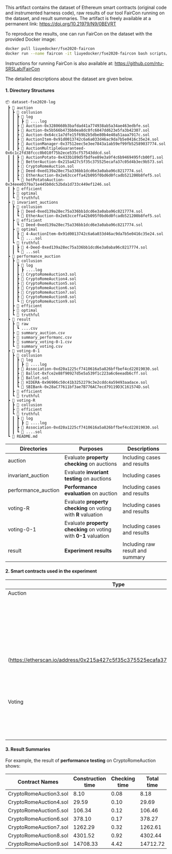 This artifact contains the dataset of Ethereum smart contracts (original code and instrumented harness
code), raw results of our tool FairCon running on the dataset, and result summaries.
The artifact is freely available at a permanent link: <https://doi.org/10.21979/N9/0BEVRT>

To reproduce the results, one can run FairCon on the dataset with the provided Docker image:

```bash
docker pull liuyedocker/fse2020-faircon
docker run --name faircon -it liuyedocker/fse2020-faircon bash scripts/run_all_experiment.sh
```
Instructions for running FairCon is also available at: <https://github.com/ntu-SRSLab/FairCon> 

The detailed descriptions about the dataset are given below.

#### 1. Directory Structures
```
📦 dataset-fse2020-log
 ┣ 📂 auction
 ┃ ┣ 📂 collusion
 ┃ ┃ ┣ 📂 log
 ┃ ┃ ┃ ┣ 📜 ....log
 ┃ ┃ ┣ 📜 Auction-0x3280660b3bafdad41a774938ab5a34ae463edbfe.sol
 ┃ ┃ ┣ 📜 Auction-0x5b566b473bb0ea8dc0fc6047dd623e5fa3b42307.sol
 ┃ ┃ ┣ 📜 Auction-0x64cc1a7dfe15f69b2b5dbe80b4e40a51aaa7917c.sol
 ┃ ┃ ┣ 📜 AuctionItem-0x91d0013742c6a6a033d46ac9da7b5e0416c35e24.sol
 ┃ ┃ ┣ 📜 AuctionManager-0x37512eec5e3ee7843a1ab59ef99fb52589037774.sol
 ┃ ┃ ┣ 📜 AuctionMultipleGuaranteed-0x6c1c2fd38fccc0b010f75b2ece535cf57543ddcd.sol
 ┃ ┃ ┣ 📜 AuctionPotato-0x433b189d5fbdfee89e3a9f4c6b9469495fcb00f1.sol
 ┃ ┃ ┣ 📜 BetterAuction-0x215a427c5f35c375525ecafa37c05d4b3ec9b573.sol
 ┃ ┃ ┣ 📜 CryptoRomeAuction.sol
 ┃ ┃ ┣ 📜 Deed-0xed139a28ec75a336bb1dcd6e3a0aba96c8217774.sol
 ┃ ┃ ┣ 📜 EtherAuction-0x2e63cceffa42b095f0bd6d0fcadb521200b8fef5.sol
 ┃ ┃ ┗ 📜 hotPotatoAuction-0x34eee0379a71e445b0dc52bda1d733c449ef1246.sol
 ┃ ┣ 📂 efficient
 ┃ ┣ 📂 optimal
 ┃ ┗ 📂 truthful
 ┣ 📂 invariant_auctions
 ┃ ┣ 📂 collusion
 ┃ ┃ ┣ 📜 Deed-0xed139a28ec75a336bb1dcd6e3a0aba96c8217774.sol
 ┃ ┃ ┗ 📜 EtherAuction-0x2e63cceffa42b095f0bd6d0fcadb521200b8fef5.sol
 ┃ ┣ 📂 efficient
 ┃ ┃ ┗ 📜 Deed-0xed139a28ec75a336bb1dcd6e3a0aba96c8217774.sol
 ┃ ┣ 📂 optimal
 ┃ ┃ ┣ 📜 4-AuctionItem-0x91d0013742c6a6a033d46ac9da7b5e0416c35e24.sol
 ┃ ┃ ┗ 📜 ....sol
 ┃ ┗ 📂 truthful
 ┃ ┃ ┣ 📜 4-Deed-0xed139a28ec75a336bb1dcd6e3a0aba96c8217774.sol
 ┃ ┃ ┗ 📜 ...sol
 ┣ 📂 performance_auction
 ┃ ┣ 📂 collusion
 ┃ ┃ ┣ 📂 log
 ┃ ┃ ┃ ┣ ....log
 ┃ ┃ ┣ 📜 CryptoRomeAuction3.sol
 ┃ ┃ ┣ 📜 CryptoRomeAuction4.sol
 ┃ ┃ ┣ 📜 CryptoRomeAuction5.sol
 ┃ ┃ ┣ 📜 CryptoRomeAuction6.sol
 ┃ ┃ ┣ 📜 CryptoRomeAuction7.sol
 ┃ ┃ ┣ 📜 CryptoRomeAuction8.sol
 ┃ ┃ ┗ 📜 CryptoRomeAuction9.sol
 ┃ ┣ 📂 efficient
 ┃ ┣ 📂 optimal
 ┃ ┗ 📂 truthful
 ┣ 📂 result
 ┃ ┣ 📂 raw
 ┃ ┃ ┗ ....csv
 ┃ ┣ 📜 summary_auction.csv
 ┃ ┣ 📜 summary_performanc.csv
 ┃ ┣ 📜 summary_voting-0-1.csv
 ┃ ┗ 📜 summary_voting.csv
 ┣ 📂 voting-0-1
 ┃ ┣ 📂 collusion
 ┃ ┃ ┣ 📂 log
 ┃ ┃ ┃ ┣ 📜 ....log
 ┃ ┃ ┣ 📜 Association-0xd20a1225cf7410616a5a826bffbef4cd22019030.sol
 ┃ ┃ ┣ 📜 Ballot-0xfce2e88f90927d5e5a539f1c223a6c6eeadb6cff.sol
 ┃ ┃ ┣ 📜 Ballot.sol
 ┃ ┃ ┣ 📜 HIDERA-0x96906c50c41b3252279c3e2cddc4a59493aadace.sol
 ┃ ┃ ┗ 📜 SBIBank-0x28aC77611bf3ae7B776AC7ecd79119D3C161574D.sol
 ┃ ┣ 📂 efficient
 ┃ ┗ 📂 truthful
 ┣ 📂 voting-R
 ┃ ┣ 📂 collusion
 ┃ ┣ 📂 efficient
 ┃ ┗ 📂 truthful
 ┃ ┃ ┣ 📂 log
 ┃ ┃ ┃ ┣ 📜 ....log
 ┃ ┃ ┣ 📜 Association-0xd20a1225cf7410616a5a826bffbef4cd22019030.sol
 ┃ ┃ ┗ 📜 ....sol
 ┗ 📜 README.md
 ```

| Directories         | Purposes                                                        | Descriptions                     |
|---------------------|-----------------------------------------------------------------|----------------------------------|
| auction             | Evaluate __property checking__ on auctions                      | Including cases and results      |
| invariant_auction   | Evaluate __invariant testing__ on auctions                      | Including cases                  |
| performance_auction | __Performance evaluation__ on auction                           | Including cases and results      |
| voting-R            | Evaluate __property checking__ on voting with __R__ valuation   | Including cases and results      |
| voting-0-1          | Evaluate __property checking__ on voting with __0-1__ valuation | Including cases and results      |
| result              | __Experiment results__                                          | Including raw result and summary |

#### 2. Smart contracts used in the experiment 


| Type                      | Contract names            | Retrived from                                                                                                              |
|---------------------------|---------------------------|--------------------------------------------------------------------------------------------------------------------------- |
| Auction                   | Auction1                  | [0x5b566b473bb0ea8dc0fc6047dd623e5fa3b42307](https://etherscan.io/address/0x5b566b473bb0ea8dc0fc6047dd623e5fa3b42307#code) |
|                           | Auction2                  | [0x64cc1a7dfe15f69b2b5dbe80b4e40a51aaa7917c](https://etherscan.io/address/0x64cc1a7dfe15f69b2b5dbe80b4e40a51aaa7917c#code) |
|                           | Auction3                  | [0x3280660b3bafdad41a774938ab5a34ae463edbfe](https://etherscan.io/address/0x3280660b3bafdad41a774938ab5a34ae463edbfe#code) |
|                           | AuctionItem               | [0x91d0013742c6a6a033d46ac9da7b5e0416c35e24](https://etherscan.io/address/0x91d0013742c6a6a033d46ac9da7b5e0416c35e24#code) |
|                           | AuctionManager            | [0x37512eec5e3ee7843a1ab59ef99fb52589037774](https://etherscan.io/address/0x37512eec5e3ee7843a1ab59ef99fb52589037774#code) |
|                           | AuctionMultipleGuaranteed | [0x6c1c2fd38fccc0b010f75b2ece535cf57543ddcd](https://etherscan.io/address/0x6c1c2fd38fccc0b010f75b2ece535cf57543ddcd#code) |
|                           | AuctionPotato             | [0x433b189d5fbdfee89e3a9f4c6b9469495fcb00f1](https://etherscan.io/address/0x433b189d5fbdfee89e3a9f4c6b9469495fcb00f1#code) |
|                           | BetterAuction             | [0x215a427c5f35c375525ecafa37c05d4b3ec9b573]
(https://etherscan.io/address/0x215a427c5f35c375525ecafa37c05d4b3ec9b573#code) |
|                           | CryptoRomeAuction         | [0x760898e1e75dd7752db30bafa92d5f7d9e329a81](https://etherscan.io/address/0x760898e1e75dd7752db30bafa92d5f7d9e329a81#code) |
|                           | Deed                      | [0xed139a28ec75a336bb1dcd6e3a0aba96c8217774](https://etherscan.io/address/0xed139a28ec75a336bb1dcd6e3a0aba96c8217774#code) |
|                           | EtherAuction              | [0x2e63cceffa42b095f0bd6d0fcadb521200b8fef5](https://etherscan.io/address/0x2e63cceffa42b095f0bd6d0fcadb521200b8fef5#code) |
|                           | hotPotatoAuction          | [0x34eee0379a71e445b0dc52bda1d733c449ef1246](https://etherscan.io/address/0x34eee0379a71e445b0dc52bda1d733c449ef1246#code) |
| Voting                    | HIDERA                    | [0x96906c50c41b3252279c3e2cddc4a59493aadace](https://etherscan.io/address/0x96906c50c41b3252279c3e2cddc4a59493aadace#code) |
|                           | Association               | [0xd20a1225cf7410616a5a826bffbef4cd22019030](https://etherscan.io/address/0xd20a1225cf7410616a5a826bffbef4cd22019030#code) |
|                           | Ballot                    | [0xfce2e88f90927d5e5a539f1c223a6c6eeadb6cff](https://etherscan.io/address/0xfce2e88f90927d5e5a539f1c223a6c6eeadb6cff#code) |
|                           | SBIBank                   | [0x28aC77611bf3ae7B776AC7ecd79119D3C161574D](https://etherscan.io/address/0x28aC77611bf3ae7B776AC7ecd79119D3C161574D#code) |
|                           | Ballot-doc                | [Solidity Official Documentation](https://solidity.readthedocs.io/en/v0.6.3/solidity-by-example.html#voting)     others    |


#### 3. Result Summaries

For example, the result of __performance testing__ on CryptoRomeAuction shows:

| Contract Names         | Construction time | Checking time | Total time | Total | T | C | O | E |
|------------------------|-------------------|---------------|------------|-------|---|---|---|---|
| CryptoRomeAuction3.sol | 8.10              | 0.08          | 8.18       | 18    | 1 | 1 | 1 | 1 |
| CryptoRomeAuction4.sol | 29.59             | 0.10          | 29.69      | 54    | 1 | 1 | 1 | 1 |
| CryptoRomeAuction5.sol | 106.34            | 0.12          | 106.46     | 162   | 1 | 1 | 1 | 1 |
| CryptoRomeAuction6.sol | 378.10            | 0.17          | 378.27     | 486   | 1 | 1 | 1 | 1 |
| CryptoRomeAuction7.sol | 1262.29           | 0.32          | 1262.61    | 1458  | 1 | 1 | 1 | 1 |
| CryptoRomeAuction8.sol | 4301.52           | 0.92          | 4302.44    | 4374  | 1 | 1 | 1 | 1 |
| CryptoRomeAuction9.sol | 14708.33          | 4.42          | 14712.72   | 13122 | 1 | 1 | 1 | 1 |
